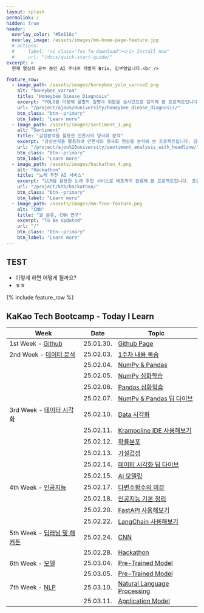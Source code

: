 ```yaml
---
layout: splash
permalink: /
hidden: true
header:
  overlay_color: "#5e616c"
  overlay_image: /assets/images/mm-home-page-feature.jpg
  # actions:
  #   - label: "<i class='fas fa-download'></i> Install now"
  #     url: "/docs/quick-start-guide/"
excerpt: >
  현재 열심히 공부 중인 AI 주니어 개발자 Brix, 김부영입니다.<br />

feature_row:
  - image_path: /assets/images/honeybee_yolo_varroa2.png
    alt: "honeybee_varroa"
    title: "Honeybee Diease Diagnosis"
    excerpt: "YOLO를 이용해 꿀벌의 질병과 위협을 실시간으로 감지해 본 프로젝트입니다. YOLO를 이용한 학습과 결과분석, 디벨롭을 담당했습니다. "
    url: "/project/ajou%20university/honeybee_diease_diagnosis/"
    btn_class: "btn--primary"
    btn_label: "Learn more"
  - image_path: /assets/images/sentiment_1.png
    alt: "Sentiment"
    title: "감성분석을 활용한 언론사의 양극화 분석"
    excerpt: "감성분석을 활용하여 언론사의 양극화 현상을 분석해 본 프로젝트입니다. 감성분석 모델 설계, Topic 모델 설계, 결과분석, 인사이트 분석을 담당했습니다."
    url: "/project/ajou%20university/sentiment_analysis_with_headline/"
    btn_class: "btn--primary"
    btn_label: "Learn more"
  - image_path: /assets/images/hackathon_4.png
    alt: "Hackathon"
    title: "노래 추천 AI 서비스"
    excerpt: "LLM을 활용한 노래 추천 서비스로 배포까지 완료해 본 프로젝트입니다. 프롬프트 엔지니어링과 API 설계, FastAPI 설계, 디버깅 등을 담당했습니다."
    url: "/project/ktb/hackathon/"
    btn_class: "btn--primary"
    btn_label: "Learn more"      
  - image_path: /assets/images/mm-free-feature.png
    alt: "CNN"
    title: "쌀 분류, CNN 연구"
    excerpt: "To Be Updated"
    url: "/"
    btn_class: "btn--primary"
    btn_label: "Learn more"    
---
```

## TEST
- 이렇게 하면 어떻게 될까요?
- ㅎㅎ
  
{% include feature_row %}

## KaKao Tech Bootcamp - Today I Learn

| Week     | Date     | Topic                                                        |
| -------- | ------   | ------------------------------------------------------------ |
| 1st Week - [Github](/categories/#1st-week) | 25.01.30.| [Github Page](https://github.com/100-hours-a-week/2-brix-kim-til)|
| 2nd Week - [데이터 분석](/categories/#2nd-week)| 25.02.03.| [1주차 내용 복습](/today%20i%20learn/2nd%20week/first_week_review/)|
|  | 25.02.04. | [NumPy & Pandas](/today%20i%20learn/2nd%20week/numpy_pandas/)|
|  | 25.02.05. | [NumPy 심화학습](/today%20i%20learn/2nd%20week/numpy_advanced/) |
|  | 25.02.06. | [Pandas 심화학습](/today%20i%20learn/2nd%20week/pandas_advanced/) |
|  | 25.02.07. | [NumPy & Pandas 딥 다이브](/today%20i%20learn/2nd%20week/pandas_numpy_deepdive/) |
| 3rd Week - [데이터 시각화](/categories/#3rd-week)| 25.02.10.| [Data 시각화](/today%20i%20learn/3rd%20week/data_visualization/)|
|  | 25.02.11. | [Krampoline IDE 사용해보기](/today%20i%20learn/3rd%20week/krampoline/) |
|  | 25.02.12. | [확률분포](/today%20i%20learn/3rd%20week/probability_distribution/) |
|  | 25.02.13. | [가설검정](/today%20i%20learn/3rd%20week/hypothesis_test/) |
|  | 25.02.14. | [데이터 시각화 딥 다이브](/today%20i%20learn/3rd%20week/data_visualization_deepdive/) |
|  | 25.02.15. | [AI 모델링](/today%20i%20learn/3rd%20week/ai_modeling/) |
| 4th Week - [인공지능](/categories/#4th-week)| 25.02.17.| [다변수함수의 미분](/today%20i%20learn/4th%20week/differential/)|
|  | 25.02.18. | [인공지능 기본 정리](/today%20i%20learn/4th%20week/AI_summary/) |
|  | 25.02.20. | [FastAPI 사용해보기](/today%20i%20learn/4th%20week/fastapi/) |
|  | 25.02.22. | [LangChain 사용해보기](/today%20i%20learn/4th%20week/langchain/) |
| 5th Week - [딥러닝 및 해커톤](/categories/#5th-week)| 25.02.24.| [CNN](/today%20i%20learn/5th%20week/cnn/)|
|  | 25.02.28. | [Hackathon](/project/ktb/hackathon/) |
| 6th Week - [모델](/categories/#6th-week)| 25.03.04.| [Pre-Trained Model](/today%20i%20learn/6th%20week/pretrainedmodel/)|
|  | 25.03.05. | [Pre-Trained Model](/today%20i%20learn/6th%20week/addoverfitting/) |
| 7th Week - [NLP](/categories/#7th-week)| 25.03.10.| [Natural Language Processing](/today%20i%20learn/7th%20week/nlp/)|
|  | 25.03.11. | [Application Model](/today%20i%20learn/7th%20week/application_model/) |